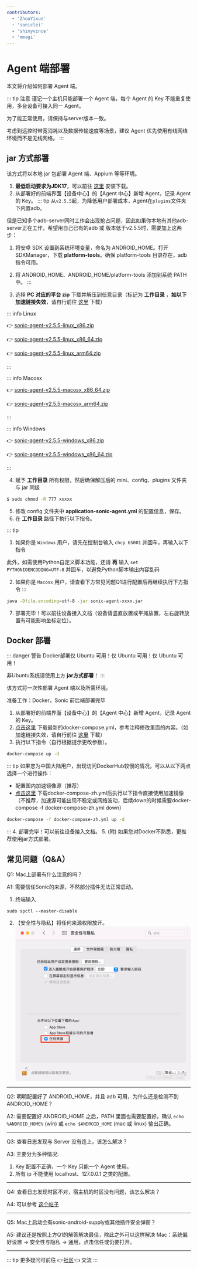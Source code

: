 ```yaml
---
contributors:
  - 'ZhouYixun'
  - 'soniclei'
  - 'shinyvince'
  - 'mmagi'
---
```


# Agent 端部署

本文将介绍如何部署 Agent 端。

::: tip 注意
谨记一个主机只能部署一个 Agent 端，每个 Agent 的 Key 不能重复使用，多台设备可接入同一 Agent。

为了能正常使用，请保持与server版本一致。

考虑到远控时带宽消耗以及数据传输速度等场景，建议 Agent 优先使用有线网络环境而不是无线网络。
:::

## jar 方式部署

该方式将以本地 jar 包部署 Agent 端、Appium 等等环境。

1. **最低启动要求为JDK17**，可以前往 [这里](https://docs.aws.amazon.com/corretto/latest/corretto-17-ug/downloads-list.html) 安装下载。
2. 从部署好的前端界面【设备中心】的【Agent 中心】新增 Agent，记录 Agent 的 Key。
::: tip
从`v2.5.5`起，为降低用户部署成本，Agent在`plugins`文件夹下内置adb。

但是已知多个adb-server同时工作会出现抢占问题，因此如果你本地有其他adb-server正在工作，希望用自己已有的adb 或 版本低于v2.5.5时，需要加上这两步：
 1. 将安卓 SDK 设置到系统环境变量，命名为 ANDROID_HOME。打开 SDKManager，下载 **platform-tools**。确保 platform-tools 目录存在，adb 指令可用。
 2. 将 ANDROID_HOME、ANDROID_HOME/platform-tools 添加到系统 PATH 中。
::: 

3. 选择 **PC 对应的平台 zip** 下载并解压到任意目录（标记为 **工作目录** ，**如以下加速链接失效**，请自行前往 <a href="https://github.com/SonicCloudOrg/sonic-agent/releases" target="_blank">这里</a> 下载）

::: info Linux

👉 <a href="https://ghproxy.com/https://github.com/SonicCloudOrg/sonic-agent/releases/download/v2.5.5/sonic-agent-v2.5.5-linux_x86.zip" target="_blank">sonic-agent-v2.5.5-linux_x86.zip</a>

👉 <a href="https://ghproxy.com/https://github.com/SonicCloudOrg/sonic-agent/releases/download/v2.5.5/sonic-agent-v2.5.5-linux_x86_64.zip" target="_blank">sonic-agent-v2.5.5-linux_x86_64.zip</a>

👉 <a href="https://ghproxy.com/https://github.com/SonicCloudOrg/sonic-agent/releases/download/v2.5.5/sonic-agent-v2.5.5-linux_arm64.zip" target="_blank">sonic-agent-v2.5.5-linux_arm64.zip</a>

:::

::: info Macosx

👉 <a href="https://ghproxy.com/https://github.com/SonicCloudOrg/sonic-agent/releases/download/v2.5.5/sonic-agent-v2.5.5-macosx_x86_64.zip" target="_blank">sonic-agent-v2.5.5-macosx_x86_64.zip</a>

👉 <a href="https://ghproxy.com/https://github.com/SonicCloudOrg/sonic-agent/releases/download/v2.5.5/sonic-agent-v2.5.5-macosx_arm64.zip" target="_blank">sonic-agent-v2.5.5-macosx_arm64.zip</a>

:::

::: info Windows

👉 <a href="https://ghproxy.com/https://github.com/SonicCloudOrg/sonic-agent/releases/download/v2.5.5/sonic-agent-v2.5.5-windows_x86.zip" target="_blank">sonic-agent-v2.5.5-windows_x86.zip</a>

👉 <a href="https://ghproxy.com/https://github.com/SonicCloudOrg/sonic-agent/releases/download/v2.5.5/sonic-agent-v2.5.5-windows_x86_64.zip" target="_blank">sonic-agent-v2.5.5-windows_x86_64.zip</a>

:::

4. 赋予 **工作目录** 所有权限，然后确保解压后的 mini、config、plugins 文件夹与 jar 同级

```bash
$ sudo chmod -R 777 xxxxx
```

5. 修改 config 文件夹中 **application-sonic-agent.yml** 的配置信息，保存。
6. 在 **工作目录** 路径下执行以下指令。

::: tip
1. 如果你是 `Windows` 用户，请先在控制台输入 `chcp 65001` 并回车，再输入以下指令

此外，如需使用Python自定义脚本功能，还请 **再** 输入 `set PYTHONIOENCODING=UTF-8` 并回车，以避免Python脚本输出内容乱码

2. 如果你是 `Macosx` 用户，请查看下方常见问题Q1进行配置后再继续执行下方指令
:::

```bash
java -Dfile.encoding=utf-8 -jar sonic-agent-xxxx.jar
```

7. 部署完毕！可以前往设备接入文档（设备请竖直放置或平摊放置，左右旋转放置有可能影响坐标定位）。

## Docker 部署

::: danger 警告
Docker部署仅 Ubuntu 可用！仅 Ubuntu 可用！仅 Ubuntu 可用！

非Ubuntu系统请使用上方 **jar方式部署**！
:::

该方式将一次性部署 Agent 端以及所需环境。

准备工作：Docker，Sonic 前后端部署完毕

1. 从部署好的前端界面【设备中心】的【Agent 中心】新增 Agent，记录 Agent 的 Key。
2. [点击这里](https://ghproxy.com/https://github.com/SonicCloudOrg/sonic-agent/releases/download/v2.5.5/docker-compose.yml) 下载最新的docker-compose.yml，参考注释修改里面的内容。（如加速链接失效，请自行前往 <a href="https://github.com/SonicCloudOrg/sonic-agent/releases" target="_black">这里</a> 下载）
3. 执行以下指令（自行根据提示更改参数）。

```bash
docker-compose up -d
```
::: tip 如果您为中国大陆用户，出现访问DockerHub较慢的情况，可以从以下两点选择一个进行操作：
- 配置国内加速镜像源（推荐）
- <a href="https://ghproxy.com/https://github.com/SonicCloudOrg/sonic-agent/releases/download/v2.5.5/docker-compose-zh.yml" target="_blank">点击这里</a> 下载docker-compose-zh.yml后执行以下指令直接使用加速镜像（不推荐，加速源可能出现不稳定或网络波动，后续down的时候需要docker-compose -f docker-compose-zh.yml down）
```bash
docker-compose -f docker-compose-zh.yml up -d
```
:::
4. 部署完毕！可以前往设备接入文档。
5. (附) 如果您对Docker不熟悉，更推荐使用jar方式部署。

## 常见问题（Q&A）

Q1: Mac上部署有什么注意的吗？

A1: 需要信任Sonic的来源，不然部分插件无法正常启动。
1. 终端输入
```
sudo spctl --master-disable
```
2. 【安全性与隐私】将任何来源权限放开。
![eve](./images/eve.jpg)

---

Q2: 明明配置好了 ANDROID_HOME，并且 adb 可用，为什么还是检测不到 ANDROID_HOME？

A2: 需要配置好 ANDROID_HOME 之后，PATH 里面也需要配置好。确认 `echo %ANDROID_HOME%` (win) 或 `echo $ANDROID_HOME` (mac 或 linux) 输出正确。

---

Q3: 查看日志发现与 Server 没有连上，该怎么解决？

A3: 主要分为多种情况:

1. Key 配置不正确，一个 Key 只能一个 Agent 使用。
2. 所有 ip 不能使用 localhost、127.0.0.1 之类的配置。

---

Q4: 查看日志发现时区不对，宿主机的时区没有问题，该怎么解决？

A4: 可以参考 [这个帖子](https://sonic-cloud.wiki/d/2297)

---

Q5: Mac上启动会有sonic-android-supply或其他插件安全弹窗？

A5: 建议还是按照上方Q1的解答解决最佳，除此之外可以这样解决 Mac：系统偏好设置 -> 安全性与隐私 -> 通用，点击信任或仍要打开。

---

::: tip
更多疑问可前往 👉[社区](https://sonic-cloud.wiki)👈 交流
:::
